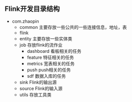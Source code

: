 ## Flink开发目录结构
 - com.zhaopin
     * common 主要存放一些公共的一些连接信息，地址，表
     - flink
	 * entity 主要存放一些实体类
	 * job 存放flink的流作业
		 - dashboard  看板相关的任务
		 - feature 特征相关的任务
		 - metrics 宽表相关的任务
		 - push push相关的任务
		 - sdf 数据入库的任务
	 * sink Flink的输出源
	 * source Flink的输入源
	 * utils 存放工具类
